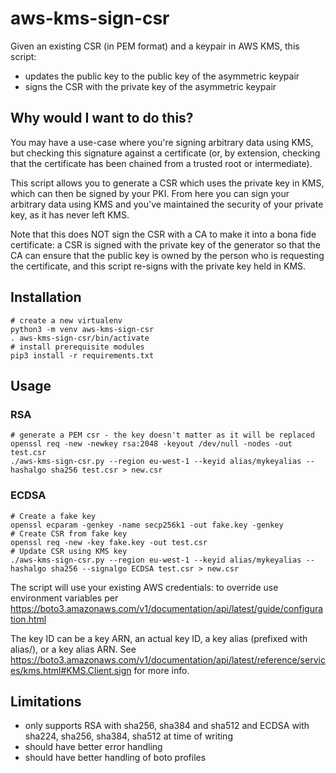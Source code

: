 # aws-kms-sign-csr

Given an existing CSR (in PEM format) and a keypair in AWS KMS, this script:
* updates the public key to the public key of the asymmetric keypair
* signs the CSR with the private key of the asymmetric keypair

## Why would I want to do this?

You may have a use-case where you're signing arbitrary data using KMS, but checking
this signature against a certificate (or, by extension, checking that the certificate
has been chained from a trusted root or intermediate).

This script allows you to generate a CSR which uses the private key in KMS, which
can then be signed by your PKI. From here you can sign your arbitrary data using
KMS and you've maintained the security of your private key, as it has never left
KMS.

Note that this does NOT sign the CSR with a CA to make it into a bona fide certificate:
a CSR is signed with the private key of the generator so that the CA can ensure
that the public key is owned by the person who is requesting the certificate, and
this script re-signs with the private key held in KMS.

## Installation

    # create a new virtualenv
    python3 -m venv aws-kms-sign-csr
    . aws-kms-sign-csr/bin/activate
    # install prerequisite modules
    pip3 install -r requirements.txt

## Usage

### RSA

    # generate a PEM csr - the key doesn't matter as it will be replaced
    openssl req -new -newkey rsa:2048 -keyout /dev/null -nodes -out test.csr
    ./aws-kms-sign-csr.py --region eu-west-1 --keyid alias/mykeyalias --hashalgo sha256 test.csr > new.csr

### ECDSA
    # Create a fake key
    openssl ecparam -genkey -name secp256k1 -out fake.key -genkey
    # Create CSR from fake key
    openssl req -new -key fake.key -out test.csr
    # Update CSR using KMS key
    ./aws-kms-sign-csr.py --region eu-west-1 --keyid alias/mykeyalias --hashalgo sha256 --signalgo ECDSA test.csr > new.csr


The script will use your existing AWS credentials: to override use environment variables per https://boto3.amazonaws.com/v1/documentation/api/latest/guide/configuration.html

The key ID can be a key ARN, an actual key ID, a key alias (prefixed with alias/), or a key alias ARN. See https://boto3.amazonaws.com/v1/documentation/api/latest/reference/services/kms.html#KMS.Client.sign for more info.

## Limitations

* only supports RSA with sha256, sha384 and sha512 and ECDSA with sha224, sha256, sha384, sha512 at time of writing
* should have better error handling
* should have better handling of boto profiles
